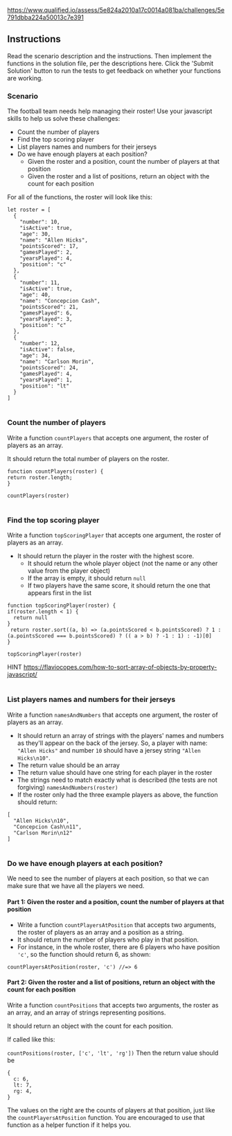 https://www.qualified.io/assess/5e824a2010a17c0014a081ba/challenges/5e791dbba224a50013c7e391

## Instructions
Read the scenario description and the instructions. Then implement the functions in the solution file, per the descriptions here. Click the 'Submit Solution' button to run the tests to get feedback on whether your functions are working.

### Scenario
The football team needs help managing their roster! Use your javascript skills to help us solve these challenges:

- Count the number of players
- Find the top scoring player
- List players names and numbers for their jerseys
- Do we have enough players at each position?
  - Given the roster and a position, count the number of players at that position
  - Given the roster and a list of positions, return an object with the count for each position

For all of the functions, the roster will look like this:

```
let roster = [
  {
    "number": 10,
    "isActive": true,
    "age": 30,
    "name": "Allen Hicks",
    "pointsScored": 17,
    "gamesPlayed": 2,
    "yearsPlayed": 4,
    "position": "c"
  },
  {
    "number": 11,
    "isActive": true,
    "age": 40,
    "name": "Concepcion Cash",
    "pointsScored": 21,
    "gamesPlayed": 6,
    "yearsPlayed": 3,
    "position": "c"
  },
  {
    "number": 12,
    "isActive": false,
    "age": 34,
    "name": "Carlson Morin",
    "pointsScored": 24,
    "gamesPlayed": 4,
    "yearsPlayed": 1,
    "position": "lt"
  }
]
```
#
  ### Count the number of players
Write a function `countPlayers` that accepts one argument, the roster of players as an array.

It should return the total number of players on the roster.

```
function countPlayers(roster) {
return roster.length;
}

countPlayers(roster)
```
#
  ### Find the top scoring player
Write a function `topScoringPlayer` that accepts one argument, the roster of players as an array.

  - It should return the player in the roster with the highest score.
    - It should return the whole player object (not the name or any other value from the player object)
    - If the array is empty, it should return `null`
    - If two players have the same score, it should return the one that appears first in the list

````
function topScoringPlayer(roster) {
if(roster.length < 1) {
  return null
}  
 return roster.sort((a, b) => (a.pointsScored < b.pointsScored) ? 1 : (a.pointsScored === b.pointsScored) ? (( a > b) ? -1 : 1) : -1)[0]
}

topScoringPlayer(roster)
````
HINT https://flaviocopes.com/how-to-sort-array-of-objects-by-property-javascript/
#
### List players names and numbers for their jerseys
Write a function `namesAndNumbers` that accepts one argument, the roster of players as an array.
  - It should return an array of strings with the players' names and numbers as they'll appear on the back of the jersey. So, a player with name: `"Allen Hicks"` and number `10` should have a jersey string `"Allen Hicks\n10"`.
  - The return value should be an array
  - The return value should have one string for each player in the roster
  - The strings need to match exactly what is described (the tests are not forgiving)
`namesAndNumbers(roster)`
- If the roster only had the three example players as above, the function should return:
```
[
  "Allen Hicks\n10",
  "Concepcion Cash\n11",
  "Carlson Morin\n12"
]
```
#
### Do we have enough players at each position?
We need to see the number of players at each position, so that we can make sure that we have all the players we need.

  #### Part 1: Given the roster and a position, count the number of players at that position
  - Write a function `countPlayersAtPosition` that accepts two arguments, the roster of players as an array and a position as a string.
  - It should return the number of players who play in that position.
  - For instance, in the whole roster, there are 6 players who have position `'c'`, so the function should return 6, as shown:

`countPlayersAtPosition(roster, 'c') //=> 6`
  #### Part 2: Given the roster and a list of positions, return an object with the count for each position
Write a function `countPositions` that accepts two arguments, the roster as an array, and an array of strings representing positions.

It should return an object with the count for each position.

If called like this:

`countPositions(roster, ['c', 'lt', 'rg'])`
Then the return value should be

```
{
  c: 6,
  lt: 7,
  rg: 4,
}
```

The values on the right are the counts of players at that position, just like the `countPlayersAtPosition` function. You are encouraged to use that function as a helper function if it helps you.
